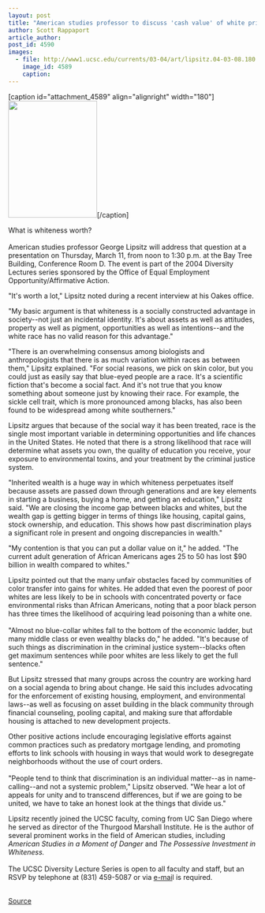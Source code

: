 ```yaml
---
layout: post
title: "American studies professor to discuss 'cash value' of white privilege in diversity lecture series"
author: Scott Rappaport
article_author: 
post_id: 4590
images:
  - file: http://www1.ucsc.edu/currents/03-04/art/lipsitz.04-03-08.180.jpg
    image_id: 4589
    caption: 
---
```


[caption id="attachment_4589" align="alignright" width="180"]<a href="http://dev-ucsc-news.pantheonsite.io/wp-content/uploads/2004/03/lipsitz.04-03-08.180.jpg"><img class="size-full wp-image-4589" src="http://dev-ucsc-news.pantheonsite.io/wp-content/uploads/2004/03/lipsitz.04-03-08.180.jpg" alt="" width="180" height="237" /></a>[/caption]
<p>
  What is whiteness worth?<br>
  <br>
  American studies professor George Lipsitz will address that question at a presentation on Thursday, March 11, from noon to 1:30 p.m. at the Bay Tree Building, Conference Room D. The event is part of the 2004 Diversity Lectures series sponsored by the Office of Equal Employment Opportunity/Affirmative Action.
</p>
<p>
  "It's worth a lot," Lipsitz noted during a recent interview at his Oakes office.
</p>
<p>
  "My basic argument is that whiteness is a socially constructed advantage in society--not just an incidental identity. It's about assets as well as attitudes, property as well as pigment, opportunities as well as intentions--and the white race has no valid reason for this advantage."<br>
</p>
<p>
  "There is an overwhelming consensus among biologists and anthropologists that there is as much variation within races as between them," Lipsitz explained. "For social reasons, we pick on skin color, but you could just as easily say that blue-eyed people are a race. It's a scientific fiction that's become a social fact. And it's not true that you know something about someone just by knowing their race. For example, the sickle cell trait, which is more pronounced among blacks, has also been found to be widespread among white southerners."<br>
</p>
<p>
  Lipsitz argues that because of the social way it has been treated, race is the single most important variable in determining opportunities and life chances in the United States. He noted that there is a strong likelihood that race will determine what assets you own, the quality of education you receive, your exposure to environmental toxins, and your treatment by the criminal justice system.<br>
</p>
<p>
  "Inherited wealth is a huge way in which whiteness perpetuates itself because assets are passed down through generations and are key elements in starting a business, buying a home, and getting an education," Lipsitz said. "We are closing the income gap between blacks and whites, but the wealth gap is getting bigger in terms of things like housing, capital gains, stock ownership, and education. This shows how past discrimination plays a significant role in present and ongoing discrepancies in wealth."<br>
</p>
<p>
  "My contention is that you can put a dollar value on it," he added. "The current adult generation of African Americans ages 25 to 50 has lost $90 billion in wealth compared to whites."<br>
</p>
<p>
  Lipsitz pointed out that the many unfair obstacles faced by communities of color transfer into gains for whites. He added that even the poorest of poor whites are less likely to be in schools with concentrated poverty or face environmental risks than African Americans, noting that a poor black person has three times the likelihood of acquiring lead poisoning than a white one.<br>
  <br>
  "Almost no blue-collar whites fall to the bottom of the economic ladder, but many middle class or even wealthy blacks do," he added. "It's because of such things as discrimination in the criminal justice system--blacks often get maximum sentences while poor whites are less likely to get the full sentence."<br>
</p>
<p>
  But Lipsitz stressed that many groups across the country are working hard on a social agenda to bring about change. He said this includes advocating for the enforcement of existing housing, employment, and environmental laws--as well as focusing on asset building in the black community through financial counseling, pooling capital, and making sure that affordable housing is attached to new development projects.<br>
</p>
<p>
  Other positive actions include encouraging legislative efforts against common practices such as predatory mortgage lending, and promoting efforts to link schools with housing in ways that would work to desegregate neighborhoods without the use of court orders.<br>
  <br>
  "People tend to think that discrimination is an individual matter--as in name-calling--and not a systemic problem," Lipsitz observed. "We hear a lot of appeals for unity and to transcend differences, but if we are going to be united, we have to take an honest look at the things that divide us."<br>
</p>
<p>
  Lipsitz recently joined the UCSC faculty, coming from UC San Diego where he served as director of the Thurgood Marshall Institute. He is the author of several prominent works in the field of American studies, including <i>American Studies in a Moment of Danger</i> and <i>The Possessive Investment in Whiteness.</i><br>
  <br>
  The UCSC Diversity Lecture Series is open to all faculty and staff, but an RSVP by telephone at (831) 459-5087 or via <a href="mailto:andream@ucsc.edu%0D">e-mai</a>l is required.<br>
  <br>
</p>
<p><a href="http://www1.ucsc.edu/currents/03-04/03-08/lecture.html" title="Permalink to lecture">Source</a></p>
